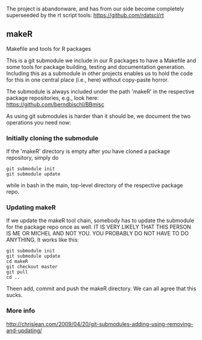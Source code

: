 The project is abandonware, and has from our side become completely superseeded by the rt script tools:
https://github.com/rdatsci/rt

## makeR

Makefile and tools for R packages

This is a git submodule we include in our R packages to have a Makefile and some tools for package building, testing and documentation generation. Including this as a submodule in other projects enables us to hold the code for this in one central place (i.e., here) without copy-paste horror. 

The submodule is always included under the path 'makeR' in the respective package repositories, e.g., look here:
https://github.com/berndbischl/BBmisc

As using git submodules is harder than it should be, we document the two operations you need now:

### Initially cloning the submodule

If the 'makeR' directory is empty after you have cloned a package repository, simply do 

```
git submodule init
git submodule update
```

while in bash in the main, top-level directory of the respective package repo.

### Updating makeR

If we update the makeR tool chain, somebody has to update the submodule for the package repo once as well. 
IT IS VERY LIKELY THAT THIS PERSON IS ME OR MICHEL AND NOT YOU. YOU PROBABLY DO NOT HAVE TO DO ANYTHING. 
It works like this: 

```
git submodule init
git submodule update
cd makeR
git checkout master
git pull
cd ..
```

Theen add, commit and push the makeR directory. We can all agree that this sucks.

### More info

http://chrisjean.com/2009/04/20/git-submodules-adding-using-removing-and-updating/










